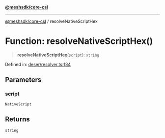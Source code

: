 [**@meshsdk/core-csl**](../README.md)

***

[@meshsdk/core-csl](../globals.md) / resolveNativeScriptHex

# Function: resolveNativeScriptHex()

> **resolveNativeScriptHex**(`script`): `string`

Defined in: [deser/resolver.ts:134](https://github.com/MeshJS/mesh/blob/1abde1553cbd7cf2cf4e40197fc0de9e4a7d0f49/packages/mesh-core-csl/src/deser/resolver.ts#L134)

## Parameters

### script

`NativeScript`

## Returns

`string`
